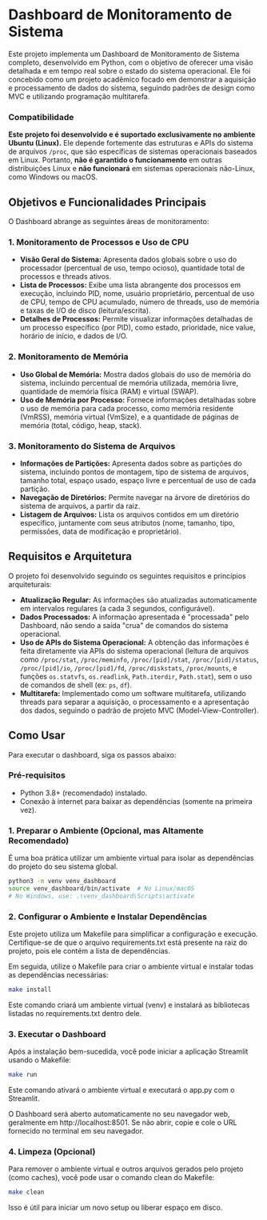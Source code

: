 # Dashboard de Monitoramento de Sistema

Este projeto implementa um Dashboard de Monitoramento de Sistema completo, desenvolvido em Python, com o objetivo de oferecer uma visão detalhada e em tempo real sobre o estado do sistema operacional. Ele foi concebido como um projeto acadêmico focado em demonstrar a aquisição e processamento de dados do sistema, seguindo padrões de design como MVC e utilizando programação multitarefa.

### Compatibilidade 
**Este projeto foi desenvolvido e é suportado exclusivamente no ambiente Ubuntu (Linux).** Ele depende fortemente das estruturas e APIs do sistema de arquivos `/proc`, que são específicas de sistemas operacionais baseados em Linux. Portanto, **não é garantido o funcionamento** em outras distribuições Linux e **não funcionará** em sistemas operacionais não-Linux, como Windows ou macOS.

## Objetivos e Funcionalidades Principais

O Dashboard abrange as seguintes áreas de monitoramento:

### 1. Monitoramento de Processos e Uso de CPU
* **Visão Geral do Sistema:** Apresenta dados globais sobre o uso do processador (percentual de uso, tempo ocioso), quantidade total de processos e threads ativos.
* **Lista de Processos:** Exibe uma lista abrangente dos processos em execução, incluindo PID, nome, usuário proprietário, percentual de uso de CPU, tempo de CPU acumulado, número de threads, uso de memória e taxas de I/O de disco (leitura/escrita).
* **Detalhes de Processos:** Permite visualizar informações detalhadas de um processo específico (por PID), como estado, prioridade, nice value, horário de início, e dados de I/O.

### 2. Monitoramento de Memória
* **Uso Global de Memória:** Mostra dados globais do uso de memória do sistema, incluindo percentual de memória utilizada, memória livre, quantidade de memória física (RAM) e virtual (SWAP).
* **Uso de Memória por Processo:** Fornece informações detalhadas sobre o uso de memória para cada processo, como memória residente (VmRSS), memória virtual (VmSize), e a quantidade de páginas de memória (total, código, heap, stack).

### 3. Monitoramento do Sistema de Arquivos
* **Informações de Partições:** Apresenta dados sobre as partições do sistema, incluindo pontos de montagem, tipo de sistema de arquivos, tamanho total, espaço usado, espaço livre e percentual de uso de cada partição.
* **Navegação de Diretórios:** Permite navegar na árvore de diretórios do sistema de arquivos, a partir da raiz.
* **Listagem de Arquivos:** Lista os arquivos contidos em um diretório específico, juntamente com seus atributos (nome, tamanho, tipo, permissões, data de modificação e proprietário).

## Requisitos e Arquitetura

O projeto foi desenvolvido seguindo os seguintes requisitos e princípios arquiteturais:

* **Atualização Regular:** As informações são atualizadas automaticamente em intervalos regulares (a cada 3 segundos, configurável).
* **Dados Processados:** A informação apresentada é "processada" pelo Dashboard, não sendo a saída "crua" de comandos do sistema operacional.
* **Uso de APIs do Sistema Operacional:** A obtenção das informações é feita diretamente via APIs do sistema operacional (leitura de arquivos como `/proc/stat`, `/proc/meminfo`, `/proc/[pid]/stat`, `/proc/[pid]/status`, `/proc/[pid]/io`, `/proc/[pid]/fd`, `/proc/diskstats`, `/proc/mounts`, e funções `os.statvfs`, `os.readlink`, `Path.iterdir`, `Path.stat`), sem o uso de comandos de shell (ex: `ps`, `df`).
* **Multitarefa:** Implementado como um software multitarefa, utilizando threads para separar a aquisição, o processamento e a apresentação dos dados, seguindo o padrão de projeto MVC (Model-View-Controller).

## Como Usar

Para executar o dashboard, siga os passos abaixo:

### Pré-requisitos
* Python 3.8+ (recomendado) instalado.
* Conexão à internet para baixar as dependências (somente na primeira vez).

### 1. Preparar o Ambiente (Opcional, mas Altamente Recomendado)

É uma boa prática utilizar um ambiente virtual para isolar as dependências do projeto do seu sistema global.

```bash
python3 -m venv venv_dashboard
source venv_dashboard/bin/activate  # No Linux/macOS
# No Windows, use: .\venv_dashboard\Scripts\activate
```
### 2. Configurar o Ambiente e Instalar Dependências

Este projeto utiliza um Makefile para simplificar a configuração e execução. Certifique-se de que o arquivo requirements.txt está presente na raiz do projeto, pois ele contém a lista de dependências.

Em seguida, utilize o Makefile para criar o ambiente virtual e instalar todas as dependências necessárias:

```bash
make install
```

Este comando criará um ambiente virtual (venv) e instalará as bibliotecas listadas no requirements.txt dentro dele.

### 3. Executar o Dashboard
Após a instalação bem-sucedida, você pode iniciar a aplicação Streamlit usando o Makefile:

```bash
make run
```

Este comando ativará o ambiente virtual e executará o app.py com o Streamlit.

O Dashboard será aberto automaticamente no seu navegador web, geralmente em http://localhost:8501. Se não abrir, copie e cole o URL fornecido no terminal em seu navegador.

### 4. Limpeza (Opcional)
Para remover o ambiente virtual e outros arquivos gerados pelo projeto (como caches), você pode usar o comando clean do Makefile:

```bash
make clean
```

Isso é útil para iniciar um novo setup ou liberar espaço em disco.